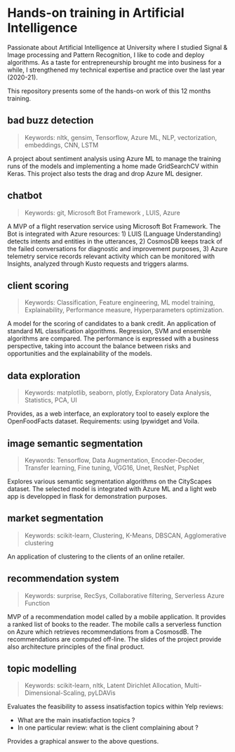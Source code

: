 # Hands-on training in Artificial Intelligence

Passionate about Artificial Intelligence at University where I studied Signal & Image processing and Pattern Recognition, I like to code and deploy algorithms. As a taste for entrepreneurship brought me into business for a while, I strengthened my technical expertise and practice over the last year (2020-21).

This repository presents some of the hands-on work of this 12 months training.  

## bad buzz detection  
> Keywords: nltk, gensim, Tensorflow, Azure ML, NLP, vectorization, embeddings, CNN, LSTM 

A project about sentiment analysis using Azure ML to manage the training runs of the models and implementing a home made GridSearchCV within Keras. This project also tests the drag and drop Azure ML designer. 


## chatbot 
> Keywords: git, Microsoft Bot Framework , LUIS, Azure 

A MVP of a flight reservation service using Microsoft Bot Framework. The Bot is integrated with Azure resources: 1) LUIS (Language Understanding) detects intents and entities in the utterances, 2) CosmosDB keeps track of the failed conversations for diagnostic and improvement purposes, 3) Azure telemetry service records relevant activity which can be monitored with Insights, analyzed through Kusto requests and triggers alarms.


## client scoring  
> Keywords: Classification, Feature engineering, ML model training, Explainability, Performance measure, Hyperparameters optimization.

A model for the scoring of candidates to a bank credit. An application of standard ML classification algorithms. Regression, SVM and ensemble algorithms are compared. The performance is expressed with a business perspective, taking into account the balance between risks and opportunities and the explainability of the models.


## data exploration  
> Keywords: matplotlib, seaborn, plotly, Exploratory Data Analysis, Statistics, PCA, UI  

Provides, as a web interface, an exploratory tool to easely explore the OpenFoodFacts dataset. Requirements: using Ipywidget and Voila.


## image semantic segmentation
> Keywords: Tensorflow, Data Augmentation, Encoder-Decoder, Transfer learning, Fine tuning, VGG16, Unet, ResNet, PspNet

Explores various semantic segmentation algorithms on the CityScapes dataset. The selected model is integrated with Azure ML and a light web app is developped in flask for demonstration purposes.


## market segmentation
> Keywords: scikit-learn, Clustering, K-Means, DBSCAN, Agglomerative clustering

An application of clustering to the clients of an online retailer.

## recommendation system
> Keywords: surprise, RecSys, Collaborative filtering, Serverless Azure Function

MVP of a recommendation model called by a mobile application. It provides a ranked list of books to the reader. The mobile calls a serverless function on Azure which retrieves recommendations from a CosmosdB. The recommendations are computed off-line. The slides of the project provide also architecture principles of the final product.

## topic modelling
> Keywords: scikit-learn, nltk, Latent Dirichlet Allocation, Multi-Dimensional-Scaling, pyLDAVis

Evaluates the feasibility to assess insatisfaction topics within Yelp reviews:  
- What are the main insatisfaction topics ?  
- In one particular review: what is the client complaining about ?  

Provides a graphical answer to the above questions.



